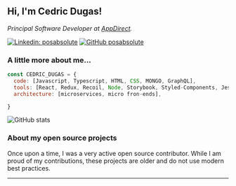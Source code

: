 <h2> Hi, I'm Cedric Dugas! </h2>
<p><em>Principal Software Developer at <a href="http://www.appdirect.com">AppDirect</a>.</em></p>


[![Linkedin: posabsolute](https://img.shields.io/badge/-posabsolute-blue?style=flat-square&logo=Linkedin&logoColor=white&link=https://www.linkedin.com/in/posabsolute/)](https://www.linkedin.com/in/posabsolute/)
[![GitHub posabsolute](https://img.shields.io/github/followers/posabsolute?label=follow&style=social)](https://github.com/posabsolute)


###  A little more about me...  

```javascript
const CEDRIC_DUGAS = {
  code: [Javascript, Typescript, HTML, CSS, MONGO, GraphQL],
  tools: [React, Redux, Recoil, Node, Storybook, Styled-Components, Jest, Testing Library],
  architecture: [microservices, micro fron-ends],

}
```

![GitHub stats](https://github-readme-stats.vercel.app/api?username=posabsolute&show_icons=true&bg_color=30,e96443,904e95&title_color=fff&text_color=fff&&include_all_commits=true)

### About my open source projects
  
Once upon a time, I was a very active open source contributor. While I am proud of my contributions, these projects are older and do not use modern best practices.

---
